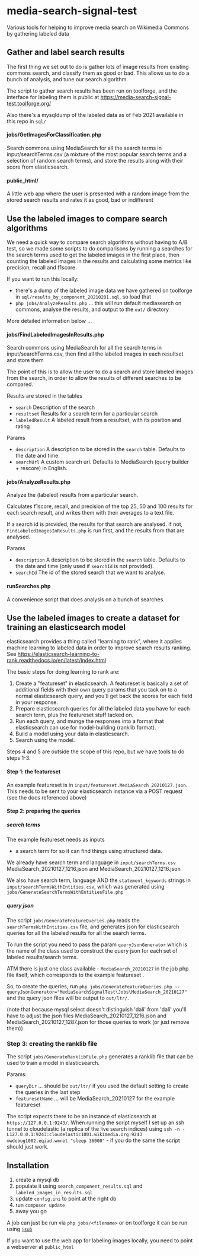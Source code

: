 # media-search-signal-test

Various tools for helping to improve media search on Wikimedia Commons by gathering labeled data

## Gather and label search results

The first thing we set out to do is gather lots of image results from existing commons search, and classify them as good or bad. This allows us to do a bunch of analysis, and tune our search algorithm. 

The script to gather search results has been run on toolforge, and the interface for labeling them is public at https://media-search-signal-test.toolforge.org/

Also there's a mysqldump of the labeled data as of Feb 2021 available in this repo in `sql/`

#### jobs/GetImagesForClassification.php

Search commons using MediaSearch for all the search terms in input/searchTerms.csv (a mixture of the most popular search terms and a selection of random search terms), and store the results along with their score from elasticsearch.

#### public_html/

A little web app where the user is presented with a random image from the stored search results and rates it as good, bad or indifferent

## Use the labeled images to compare search algorithms

We need a quick way to compare search algorithms without having to A/B test, so we made some scripts to do comparisons by running a searches for the search terms used to get the labeled images in the first place, then counting the labeled images in the results and calculating some metrics like precision, recall and f1score. 

If you want to run this locally:
* there's a dump of the labeled image data we have gathered on toolforge in `sql/results_by_component_20210201.sql`, so load that
* `php jobs/AnalyzeResults.php` ... this will run default mediasearch on commons, analyse the results, and output to the `out/` directory

More detailed information below ...

#### jobs/FindLabeledImagesInResults.php

Search commons using MediaSearch for all the search terms in input/searchTerms.csv, then find all the labeled images in each resultset and store them

The point of this is to allow the user to do a search and store labeled images from the search, in order to allow the results of different searches to be compared.

Results are stored in the tables
* `search` Description of the search
* `resultset` Results for a search term for a particular search
* `labeledResult` A labeled result from a resultset, with its position and rating

Params
* `description` A description to be stored in the `search` table. Defaults to the date and time.
* `searchUrl` A custom search url. Defaults to MediaSearch (query builder + rescore) in English.

#### jobs/AnalyzeResults.php

Analyze the (labeled) results from a particular search.

Calculates f1score, recall, and precision of the top 25, 50 and 100 results for each search result, and writes them with their averages to a text file.

If a search id is provided, the results for that search are analysed. If not, `FindLabeledImagesInResults.php` is run first, and the results from that are analysed.

Params
* `description` A description to be stored in the `search` table. Defaults to the date and time (only used if `searchId` is not provided).
* `searchId` The id of the stored search that we want to analyse.

#### runSearches.php

A convenience script that does analysis on a bunch of searches.

## Use the labeled images to create a dataset for training an elasticsearch model

elasticsearch provides a thing called "learning to rank", where it applies machine learning to labeled data in order to improve search results ranking. See https://elasticsearch-learning-to-rank.readthedocs.io/en/latest/index.html 

The basic steps for doing learning to rank are:
1. Create a "featureset" in elasticsearch. A featureset is basically a set of additional fields with their own query params that you tack on to a normal elasticsearch query, and you'll get back the scores for each field in your response.
2. Prepare elasticsearch queries for all the labeled data you have for each search term, plus the featureset stuff tacked on.
3. Run each query, and munge the responses into a format that elasticsearch can use for model-building (ranklib format).
4. Build a model using your data in elasticsearch.
5. Search using the model.

Steps 4 and 5 are outside the scope of this repo, but we have tools to do steps 1-3.

#### Step 1: the featureset

An example featureset is in `input/featureset.MediaSearch_20210127.json`. This needs to be sent to your elasticsearch instance via a POST request (see the docs referenced above)

#### Step 2: preparing the queries

##### search terms

The example featureset needs as inputs
* a search term
for so it can find things using structured data. 

We already have search term and language in `input/searchTerms.csv` MediaSearch_20210127_1216.json and MediaSearch_20210127_1216.json

We also have search term, language AND the `statement_keywords` strings in `input/searchTermsWithEntities.csv`, which was generated using `jobs/GenerateSearchTermsWithEntitiesFile.php`

##### query json

The script `jobs/GenerateFeatureQueries.php` reads the `searchTermsWithEntities.csv` file, and generates json for elasticsearch queries for all the labeled results for all the search terms.

To run the script you need to pass the param `queryJsonGenerator` which is the name of the class used to construct the query json for each set of labeled results/search terms. 

ATM there is just one class available - `MediaSearch_20210127` in the job php file itself, which corresponds to the example featureset . 

So, to create the queries, run `php jobs/GenerateFeatureQueries.php --queryJsonGenerator="MediaSearchSignalTest\Jobs\MediaSearch_20210127"` and the query json files will be output to `out/ltr/`.

(note that because mysql select doesn't distinguish 'dali' from 'dalí' you'll have to adjust the json files MediaSearch_20210127_1216.json and MediaSearch_20210127_1287.json for those queries to work (or just remove them))

### Step 3: creating the ranklib file

The script `jobs/GenerateRanklibFile.php` generates a ranklib file that can be used to train a model in elasticsearch. 

Params:
* `queryDir` ... should be `out/ltr/` if you used the default setting to create the queries in the last step
* `featuresetName` ... will be MediaSearch_20210127 for the example featureset

The script expects there to be an instance of elasticsearch at `https://127.0.0.1:9243/`. When running the script myself I set up an ssh tunnel to cloudelastic (a replica of the live search indices) using `ssh -n -L127.0.0.1:9243:cloudelastic1001.wikimedia.org:9243 mwdebug1002.eqiad.wmnet "sleep 36000"` - if you do the same the script should just work.

## Installation

1. create a mysql db
2. populate it using `search_component_results.sql` and `labeled_images_in_results.sql`
3. update `config.ini` to point at the right db
4. run `composer update`
5. away you go

A job can just be run via `php jobs/<filename>` or on toolforge it can be run using [`jsub`](https://wikitech.wikimedia.org/wiki/Help:Toolforge/Grid#Submitting_simple_one-off_jobs_using_'jsub') 

If you want to use the web app for labeling images locally, you need to point a webserver at `public_html` 